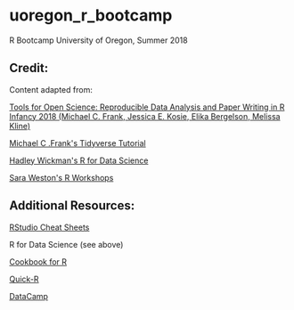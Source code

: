 # uoregon_r_bootcamp
R Bootcamp University of Oregon, Summer 2018

## Credit:
Content adapted from:

[Tools for Open Science: Reproducible Data Analysis and Paper Writing in R Infancy 2018 (Michael C. Frank, Jessica E. Kosie, Elika Bergelson, Melissa Kline)](https://github.com/mcfrank/openscience_tutorial)

[Michael C .Frank's Tidyverse Tutorial](https://github.com/mcfrank/tidyverse-tutorial)

[Hadley Wickman's R for Data Science](http://r4ds.had.co.nz/)

[Sara Weston's R Workshops](http://www.saraweston.com/r/)

## Additional Resources:

[RStudio Cheat Sheets](https://www.rstudio.com/resources/cheatsheets/)

R for Data Science (see above)

[Cookbook for R](http://www.cookbook-r.com/)

[Quick-R](https://www.statmethods.net/)

[DataCamp](https://www.datacamp.com/)



